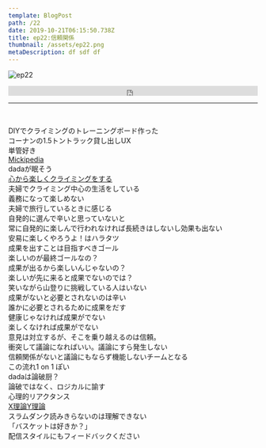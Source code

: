 ```yaml
---  
template: BlogPost  
path: /22
date: 2019-10-21T06:15:50.738Z  
title: ep22:信頼関係
thumbnail: /assets/ep22.png
metaDescription: df sdf df  
---  
```

![ep22](/assets/ep22.png)  
<iframe width="100%" height="20" scrolling="no" frameborder="no" allow="autoplay" src="https://w.soundcloud.com/player/?url=https%3A//api.soundcloud.com/tracks/699442018&amp;color=%23ff5500&amp;inverse=false&amp;auto_play=false&amp;show_user=true"></iframe>

</br>


***


</br>
<p>DIYでクライミングのトレーニングボード作った<br>コーナンの1.5トントラック貸し出しUX<br>単管好き<br><a rel="noreferrer noopener" aria-label=" Mickipedia (新しいタブで開く)" href="https://micki-pedia.com/" target="_blank">Mickipedia</a><br>dadaが眠そう<br><a rel="noreferrer noopener" aria-label=" 心から楽しくクライミングをする (新しいタブで開く)" href="https://micki-pedia.com/sincerely-enjoy-climbing.html" target="_blank">心から楽しくクライミングをする</a><br>夫婦でクライミング中心の生活をしている<br>義務になって楽しめない<br>夫婦で旅行しているときに感じる<br>自発的に選んで辛いと思っていないと<br>常に自発的に楽しんで行われなければ長続きはしないし効果も出ない<br>安易に楽しくやろうよ！はハラタツ<br>成果を出すことは目指すべきゴール<br>楽しいのが最終ゴールなの？<br>成果が出るから楽しいんじゃないの？<br>楽しいが先に来ると成果でないのでは？<br>笑いながら山登りに挑戦している人はいない<br>成果がないと必要とされないのは辛い<br>誰かに必要とされるために成果をだす<br>健康じゃなければ成果がでない<br>楽しくなければ成果がでない<br>意見は対立するが、そこを乗り越えるのは信頼。<br>衝突して議論になればいい。議論にすら発生しない<br>信頼関係がないと議論にもならず機能しないチームとなる<br>この流れ1 on 1 ぽい<br>dadaは論破厨？<br>論破ではなく、ロジカルに諭す<br>心理的リアクタンス<br><a href="https://ja.wikipedia.org/wiki/XY%E7%90%86%E8%AB%96" target="_blank" rel="noreferrer noopener" aria-label="X理論Y理論 (新しいタブで開く)">X理論Y理論</a><br>スラムダンク読みきらないのは理解できない<br>「バスケットは好きか？」<br>配信スタイルにもフィードバックください</p>
